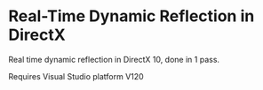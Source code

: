 # Real-Time Dynamic Reflection in DirectX
 
 Real time dynamic reflection in DirectX 10, done in 1 pass.
 
Requires Visual Studio platform V120
